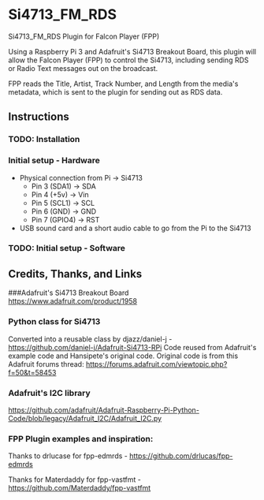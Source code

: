 # Si4713_FM_RDS
Si4713_FM_RDS Plugin for Falcon Player (FPP)

Using a Raspberry Pi 3 and Adafruit's Si4713 Breakout Board, this plugin will allow the Falcon Player (FPP) to control the Si4713, including sending RDS or Radio Text messages out on the broadcast.

FPP reads the Title, Artist, Track Number, and Length from the media's metadata, which is sent to the plugin for sending out as RDS data.

## Instructions
### TODO: Installation

### Initial setup - Hardware
- Physical connection from Pi -> Si4713
  - Pin 3 (SDA1) -> SDA
  - Pin 4 (+5v) -> Vin
  - Pin 5 (SCL1) -> SCL
  - Pin 6 (GND) -> GND
  - Pin 7 (GPIO4) -> RST
- USB sound card and a short audio cable to go from the Pi to the Si4713

### TODO: Initial setup - Software

## Credits, Thanks, and Links
###Adafruit's Si4713 Breakout Board
https://www.adafruit.com/product/1958

### Python class for Si4713
Converted into a reusable class by djazz/daniel-j - https://github.com/daniel-j/Adafruit-Si4713-RPi
Code reused from Adafruit's example code and Hansipete's original code. Original code is from this Adafruit forums thread: https://forums.adafruit.com/viewtopic.php?f=50&t=58453

### Adafruit's I2C library
https://github.com/adafruit/Adafruit-Raspberry-Pi-Python-Code/blob/legacy/Adafruit_I2C/Adafruit_I2C.py

### FPP Plugin examples and inspiration:
Thanks to drlucase for fpp-edmrds - https://github.com/drlucas/fpp-edmrds

Thanks for Materdaddy for fpp-vastfmt - https://github.com/Materdaddy/fpp-vastfmt


